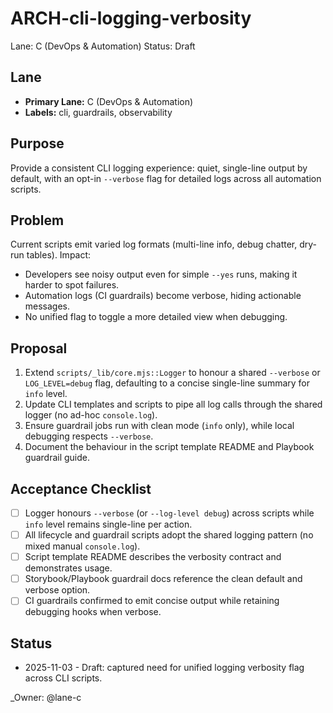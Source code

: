 # ARCH-cli-logging-verbosity

Lane: C (DevOps & Automation)
Status: Draft

## Lane

- **Primary Lane:** C (DevOps & Automation)
- **Labels:** cli, guardrails, observability

## Purpose

Provide a consistent CLI logging experience: quiet, single-line output by default, with an opt-in `--verbose` flag for detailed logs across all automation scripts.

## Problem

Current scripts emit varied log formats (multi-line info, debug chatter, dry-run tables). Impact:

- Developers see noisy output even for simple `--yes` runs, making it harder to spot failures.
- Automation logs (CI guardrails) become verbose, hiding actionable messages.
- No unified flag to toggle a more detailed view when debugging.

## Proposal

1. Extend `scripts/_lib/core.mjs::Logger` to honour a shared `--verbose` or `LOG_LEVEL=debug` flag, defaulting to a concise single-line summary for `info` level.
2. Update CLI templates and scripts to pipe all log calls through the shared logger (no ad-hoc `console.log`).
3. Ensure guardrail jobs run with clean mode (`info` only), while local debugging respects `--verbose`.
4. Document the behaviour in the script template README and Playbook guardrail guide.

## Acceptance Checklist

- [ ] Logger honours `--verbose` (or `--log-level debug`) across scripts while `info` level remains single-line per action.
- [ ] All lifecycle and guardrail scripts adopt the shared logging pattern (no mixed manual `console.log`).
- [ ] Script template README describes the verbosity contract and demonstrates usage.
- [ ] Storybook/Playbook guardrail docs reference the clean default and verbose option.
- [ ] CI guardrails confirmed to emit concise output while retaining debugging hooks when verbose.

## Status

- 2025-11-03 - Draft: captured need for unified logging verbosity flag across CLI scripts.

<!-- prettier-ignore -->
_Owner: @lane-c
